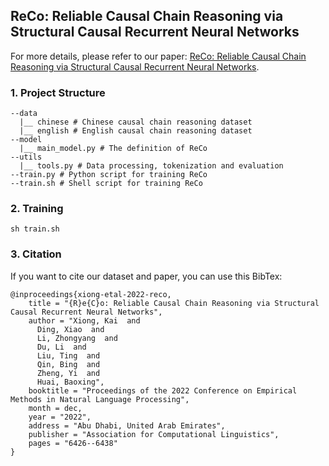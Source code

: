 ## ReCo: Reliable Causal Chain Reasoning via Structural Causal Recurrent Neural Networks
For more details, please refer to our paper: [ReCo: Reliable Causal Chain Reasoning via Structural Causal Recurrent Neural Networks](https://preview.aclanthology.org/emnlp-22-ingestion/2022.emnlp-main.431/).

### 1. Project Structure
```shell
--data
  |__ chinese # Chinese causal chain reasoning dataset
  |__ english # English causal chain reasoning dataset
--model
  |__ main_model.py # The definition of ReCo
--utils
  |__ tools.py # Data processing, tokenization and evaluation
--train.py # Python script for training ReCo
--train.sh # Shell script for training ReCo
```

### 2. Training
```shell
sh train.sh
```

### 3. Citation
If you want to cite our dataset and paper, you can use this BibTex:
```
@inproceedings{xiong-etal-2022-reco,
    title = "{R}e{C}o: Reliable Causal Chain Reasoning via Structural Causal Recurrent Neural Networks",
    author = "Xiong, Kai  and
      Ding, Xiao  and
      Li, Zhongyang  and
      Du, Li  and
      Liu, Ting  and
      Qin, Bing  and
      Zheng, Yi  and
      Huai, Baoxing",
    booktitle = "Proceedings of the 2022 Conference on Empirical Methods in Natural Language Processing",
    month = dec,
    year = "2022",
    address = "Abu Dhabi, United Arab Emirates",
    publisher = "Association for Computational Linguistics",
    pages = "6426--6438"
}
```



